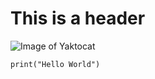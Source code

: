 # This is a header

![Image of Yaktocat](https://octodex.github.com/images/yaktocat.png)

```
print("Hello World")
```
